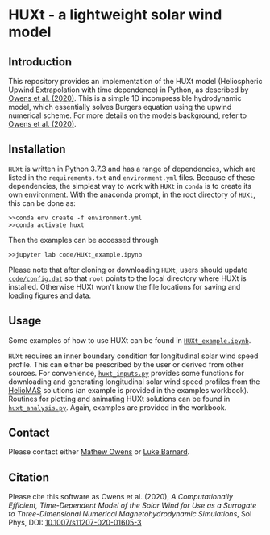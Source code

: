 # HUXt - a lightweight solar wind model


## Introduction

This repository provides an implementation of the HUXt model (Heliospheric Upwind Extrapolation with time dependence) in Python, as described by [Owens et al. (2020)](https://doi.org/10.1007/s11207-020-01605-3). This is a simple 1D incompressible hydrodynamic model, which essentially solves Burgers equation using the upwind numerical scheme. For more details on the models background, refer to [Owens et al. (2020)](https://doi.org/10.1007/s11207-020-01605-3).

## Installation
 ``HUXt`` is written in Python 3.7.3 and has a range of dependencies, which are listed in the ``requirements.txt`` and ``environment.yml`` files. Because of these dependencies, the simplest way to work with ``HUXt`` in ``conda`` is to create its own environment. With the anaconda prompt, in the root directory of ``HUXt``, this can be done as:
```
>>conda env create -f environment.yml
>>conda activate huxt
``` 
Then the examples can be accessed through 
```
>>jupyter lab code/HUXt_example.ipynb
```
Please note that after cloning or downloading ``HUXt``, users should update [``code/config.dat``](code/config.dat) so that ``root`` points to the local directory where HUXt is installed. Otherwise HUXt won't know the file locations for saving and loading figures and data.

## Usage
Some examples of how to use HUXt can be found in [``HUXt_example.ipynb``](code/HUXt_example.ipynb).

``HUXt`` requires an inner boundary condition for longitudinal solar wind speed profile. This can either be prescribed by the user or derived from other sources. For convenience,  [``huxt_inputs.py``](code/huxt_inputs.py) provides some functions for downloading and generating longitudinal solar wind speed profiles from the [HelioMAS](https://doi.org/10.1029/2000JA000121) solutions (an example is provided in the examples workbook). Routines for plotting and animating HUXt solutions can be found in  [``huxt_analysis.py``](code/huxt_analysis.py). Again, examples are provided in the workbook.

## Contact
Please contact either [Mathew Owens](https://github.com/mathewjowens) or [Luke Barnard](https://github.com/lukebarnard). 

## Citation
Please cite this software as Owens et al. (2020),  *A Computationally Efficient, Time-Dependent Model of the Solar Wind for Use as a Surrogate to Three-Dimensional Numerical Magnetohydrodynamic Simulations*,  Sol Phys, DOI: [10.1007/s11207-020-01605-3](https://doi.org/10.1007/s11207-020-01605-3)

